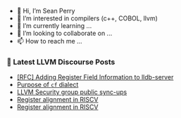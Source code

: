 - 👋 Hi, I’m Sean Perry
- 👀 I’m interested in compilers (c++, COBOL, llvm)
- 🌱 I’m currently learning ...
- 💞️ I’m looking to collaborate on ...
- 📫 How to reach me ...

<!---
s66perry/s66perry is a ✨ special ✨ repository because its `README.md` (this file) appears on your GitHub profile.
You can click the Preview link to take a look at your changes.
--->
### 📕 Latest LLVM Discourse Posts

<!-- DISCOURSE-LLVM:START -->
- [[RFC] Adding Register Field Information to lldb-server](https://discourse.llvm.org/t/rfc-adding-register-field-information-to-lldb-server/74143#post_8)
- [Purpose of `cf` dialect](https://discourse.llvm.org/t/purpose-of-cf-dialect/74211#post_1)
- [LLVM Security group public sync-ups](https://discourse.llvm.org/t/llvm-security-group-public-sync-ups/62735#post_15)
- [Register alignment in RISCV](https://discourse.llvm.org/t/register-alignment-in-riscv/70502#post_5)
- [Register alignment in RISCV](https://discourse.llvm.org/t/register-alignment-in-riscv/70502#post_4)
<!-- DISCOURSE-LLVM:END -->
